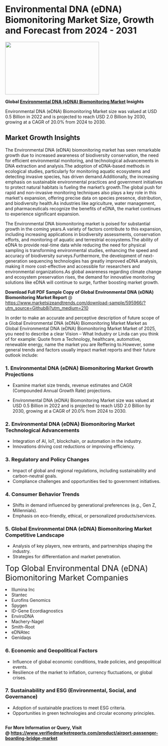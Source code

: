 <H1>Environmental DNA (eDNA) Biomonitoring Market Size, Growth and Forecast from 2024 - 2031</H1><img class="aligncenter size-medium wp-image-584254" src="https://thirdeyenews.in/wp-content/uploads/2024/09/Global-Market-Research-300x168.jpeg" alt="" width="300" height="168" /><p><strong>Global&nbsp;<a href="https://www.marketsizeandtrends.com/download-sample/595966/?utm_source=Github8j?utm_medium=210">Environmental DNA (eDNA) Biomonitoring Market</a> Insights</strong></p><p>Environmental DNA (eDNA) Biomonitoring Market size was valued at USD 0.5 Billion in 2022 and is projected to reach USD 2.0 Billion by 2030, growing at a CAGR of 20.0% from 2024 to 2030.</p><p><h2>Market Growth Insights</h2> <p>The Environmental DNA (eDNA) biomonitoring market has seen remarkable growth due to increased awareness of biodiversity conservation, the need for efficient environmental monitoring, and technological advancements in DNA extraction and analysis.The adoption of eDNA-based methods in ecological studies, particularly for monitoring aquatic ecosystems and detecting invasive species, has driven demand.Additionally, the increasing emphasis on sustainable environmental practices and government initiatives to protect natural habitats is fueling the market’s growth.The global push for rapid and non-invasive monitoring techniques also plays a key role in this market's expansion, offering precise data on species presence, distribution, and biodiversity health.As industries like agriculture, water management, and pharmaceuticals recognize the benefits of eDNA, the market continues to experience significant expansion.</p> <p>The Environmental DNA biomonitoring market is poised for substantial growth in the coming years.A variety of factors contribute to this expansion, including increasing applications in biodiversity assessments, conservation efforts, and monitoring of aquatic and terrestrial ecosystems.The ability of eDNA to provide real-time data while reducing the need for physical sampling is transforming environmental studies, enhancing the speed and accuracy of biodiversity surveys.Furthermore, the development of next-generation sequencing technologies has greatly improved eDNA analysis, making it more cost-effective and accessible for researchers and environmental organizations.As global awareness regarding climate change and ecosystem preservation rises, the demand for innovative monitoring solutions like eDNA will continue to surge, further boosting market growth.<p><span class=""><strong>Download Full PDF Sample Copy of Global Environmental DNA (eDNA) Biomonitoring Market Report</strong> @ <a href="https://www.marketsizeandtrends.com/download-sample/595966/?utm_source=Github8j?utm_medium=210" target="_blank">https://www.marketsizeandtrends.com/download-sample/595966/?utm_source=Github8j?utm_medium=210</a></span></p><p>In order to make an accurate and perceptive description of future scope of a Global&nbsp;Environmental DNA (eDNA) Biomonitoring Market Market as Global&nbsp;Environmental DNA (eDNA) Biomonitoring Market Market of 2025, you need to describe a clear Vision &ndash; What Industry or Linda can you think of for example: Quote from a Technology, healthcare, automotive, renewable energy, name the market you are Reffering to.However, some general trends and factors usually impact market reports and their future outlook include:</p><h3>1.&nbsp;<strong>Environmental DNA (eDNA) Biomonitoring Market Growth Projections</strong></h3><ul><li>Examine market size trends, revenue estimates and CAGR (Compounded Annual Growth Rate) projections.</li><li><p>Environmental DNA (eDNA) Biomonitoring Market size was valued at USD 0.5 Billion in 2022 and is projected to reach USD 2.0 Billion by 2030, growing at a CAGR of 20.0% from 2024 to 2030.</p></li></ul><h3>2.&nbsp;<strong>Environmental DNA (eDNA) Biomonitoring Market Technological Advancements</strong></h3><ul><li>Integration of AI, IoT, blockchain, or automation in the industry.</li><li>Innovations driving cost reductions or improving efficiency.</li></ul><h3>3.&nbsp;<strong>Regulatory and Policy Changes</strong></h3><ul><li>Impact of global and regional regulations, including sustainability and carbon-neutral goals.</li><li>Compliance challenges and opportunities tied to government initiatives.</li></ul><h3>4.&nbsp;<strong>Consumer Behavior Trends</strong></h3><ul><li>Shifts in demand influenced by generational preferences (e.g., Gen Z, Millennials).</li><li>Emphasis on eco-friendly, ethical, or personalized products/services.</li></ul><h3>5.&nbsp;<strong>Global Environmental DNA (eDNA) Biomonitoring Market Competitive Landscape</strong></h3><ul><li>Analysis of key players, new entrants, and partnerships shaping the industry.</li><li>Strategies for differentiation and market penetration.</li></ul><p data-pm-slice="1 1 []"><span style="color: inherit; font-family: inherit; font-size: 25px;">Top Global Environmental DNA (eDNA) Biomonitoring Market Companies</span></p><div class="" data-test-id=""><p><li>Illumina Inc</li><li> Stantec</li><li> Eurofins Genomics</li><li> Spygen</li><li> ID-Gene Ecordiagnostics</li><li> EnviroDNA</li><li> Machery-Nagel</li><li> Smith-Root</li><li> eDNAtec</li><li> Genidaqs</li></p></div><h3>6.&nbsp;<strong>Economic and Geopolitical Factors</strong></h3><ul><li>Influence of global economic conditions, trade policies, and geopolitical events.</li><li>Resilience of the market to inflation, currency fluctuations, or global crises.</li></ul><h3>7.&nbsp;<strong>Sustainability and ESG (Environmental, Social, and Governance)</strong></h3><ul><li>Adoption of sustainable practices to meet ESG criteria.</li><li>Opportunities in green technologies and circular economy principles.</li></ul><h2><strong style="font-size: 14px;">For More Information or Query, Visit @&nbsp;</strong><a style="background-color: #ffffff; font-size: 14px;" href="https://www.marketsizeandtrends.com/report/environmental-dna-edna-biomonitoring-market/" target="_blank">https://www.verifiedmarketreports.com/product/airport-passenger-boarding-bridge-market</a></h2>